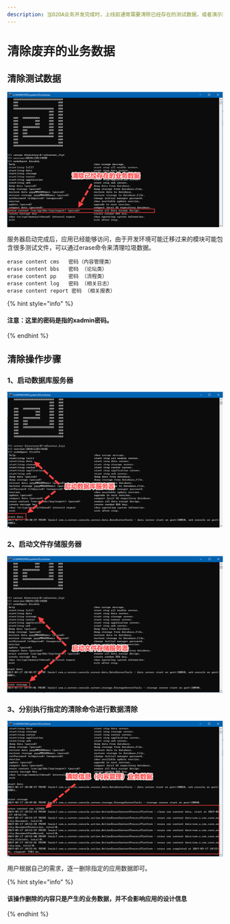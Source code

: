 ```yaml
---
description: 当O2OA业务开发完成时，上线前通常需要清除已经存在的测试数据，或者演示数据。O2OA提供命令对指定模块的业务数据进行清除。
---
```


# 清除废弃的业务数据

## 清除测试数据

![&#x6E05;&#x9664;&#x5DF2;&#x5B58;&#x5728;&#x7684;&#x4E1A;&#x52A1;&#x6570;&#x636E;](../../.gitbook/assets/1%20%289%29.png)

服务器启动完成后，应用已经能够访问，由于开发环境可能迁移过来的模块可能包含很多测试文件，可以通过erase命令来清理垃圾数据。

```text
erase content cms   密码（内容管理类）
erase content bbs   密码 （论坛类）
erase content pp    密码 （流程类）
erase content log   密码 （相关日志）
erase content report 密码 （相关报表）
```

{% hint style="info" %}
#### 注意：这里的密码是指的xadmin密码。
{% endhint %}

## 清除操作步骤

### 1、启动数据库服务器

![&#x542F;&#x52A8;&#x6570;&#x636E;&#x5E93;](../../.gitbook/assets/2%20%2813%29.png)

### 2、启动文件存储服务器

![&#x542F;&#x52A8;&#x6587;&#x4EF6;&#x5B58;&#x50A8;&#x670D;&#x52A1;&#x5668;](../../.gitbook/assets/3%20%2813%29.png)

### 3、分别执行指定的清除命令进行数据清除

![&#x6E05;&#x9664;&#x6570;&#x636E;](../../.gitbook/assets/4%20%2811%29.png)

用户根据自己的需求，逐一删除指定的应用数据即可。

{% hint style="info" %}
#### 该操作删除的内容只是产生的业务数据，并不会影响应用的设计信息
{% endhint %}

